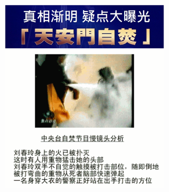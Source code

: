 <div align=center>
<img src="images/ok.jpg" width=880>
</div>
<div align=center>
<img src="images/2005-1-31-cctv-liu-chunling.gif" width=880>
</div>
